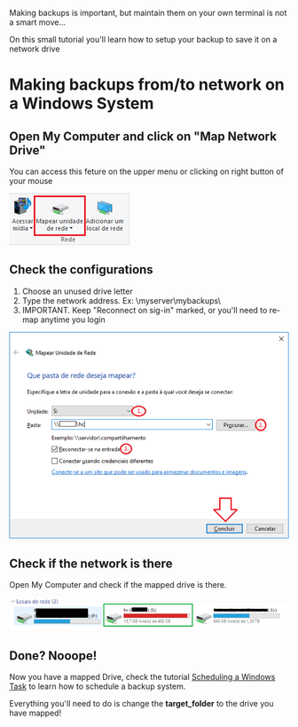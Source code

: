 Making backups is important, but maintain them on your own terminal is not a smart move...

On this small tutorial you'll learn how to setup your backup to save it on a network drive

# Making backups from/to network on a Windows System

## Open My Computer and click on "Map Network Drive"

You can access this feture on the upper menu or clicking on right button of your mouse

![Map Network Button](map_drive_button.png)

## Check the configurations

1. Choose an unused drive letter
2. Type the network address. Ex: \\myserver\mybackups\
3. IMPORTANT. Keep "Reconnect on sig-in" marked, or you'll need to re-map anytime you login

![Setup](map_setup1.png)

## Check if the network is there

Open My Computer and check if the mapped drive is there.

![Check network Drive](maped_drive.png)

## Done? Nooope! 

Now you have a mapped Drive, check the tutorial [Scheduling a Windows Task](https://github.com/FRReinert/PyBackup/tree/master/example/task_manager) to learn how to schedule a backup system.

Everything you'll need to do is change the **target_folder** to the drive you have mapped! 


